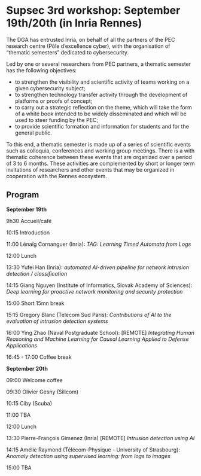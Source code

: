 # Supsec 3rd workshop: September 19th/20th (in Inria Rennes)

The DGA has entrusted Inria, on behalf of all the partners of the PEC research centre (Pôle d’excellence cyber), with the organisation of “thematic semesters” dedicated to cybersecurity.

Led by one or several researchers from PEC partners, a thematic semester has the following objectives:

* to strengthen the visibility and scientific activity of teams working on a given cybersecurity subject;
* to strengthen technology transfer activity through the development of platforms or proofs of concept;
* to carry out a strategic reflection on the theme, which will take the form of a white book intended to be widely disseminated and which will be used to steer funding by the PEC;
* to provide scientific formation and information for students and for the general public.

To this end, a thematic semester is made up of a series of scientific events such as colloquia, conferences and working group meetings. There is a with thematic coherence between these events that are organized over a period of 3 to 6 months. These activities are complemented by short or longer term invitations of researchers and other events that may be organized in cooperation with the Rennes ecosystem.

## Program

**September 19th**

9h30 Accueil/café

10:15 Introduction

11:00 Lénaïg Cornanguer (Inria): *TAG: Learning Timed Automata from Logs*

12:00 Lunch

13:30 Yufei Han (Inria): *automated AI-driven pipeline for network intrusion detection / classification*

14:15 Giang Nguyen (Institute of Informatics, Slovak Academy of Sciences): *Deep learning for proactive network monitoring and security protection*

15:00 Short 15mn break

15:15 Gregory Blanc (Telecom Sud Paris): *Contributions of AI to the evaluation of intrusion detection systems*

16:00 Ying Zhao (Naval Postgraduate School): [REMOTE] *Integrating Human Reasoning and Machine Learning for Causal Learning Applied to Defense Applications*

16:45 - 17:00 Coffee break

**September 20th**

09:00 Welcome coffee

09:30 Olivier Gesny (Silicom)

10:15 Ciby (Scuba)

11:00 TBA

12:00 Lunch

13:30 Pierre-François Gimenez (Inria) [REMOTE] *Intrusion detection using AI*

14:15 Amélie Raymond (Télécom-Physique - University of Strasbourg): *Anomaly detection using supervised learning: from logs to images*

15:00 TBA

